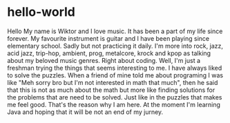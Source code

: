 # hello-world
Hello
My name is Wiktor and I love music. It has been a part of my life since forever. My favourite instrument is guitar and I have been playing since elementary school. Sadly but not practicing it daily. I'm more into rock, jazz, acid jazz, trip-hop, ambient, prog, metalcore, krock and kpop as talking about my beloved music genres. Right about coding. Well, I'm just a freshman trying the things that seems interesting to me. I have always liked to solve the puzzles. When a friend of mine told me about programing I was like "Meh sorry bro but I'm not interested in math that much", then he said that this is not as much about the math but more like finding solutions for the problems that are need to be solved. Just like in the puzzles that makes me feel good. That's the reason why I am here. At the moment I'm learning Java and hoping that it will be not an end of my jurney.  
